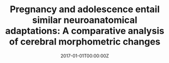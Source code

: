 ---
title: "Pregnancy and adolescence entail similar neuroanatomical adaptations: A comparative analysis of cerebral morphometric changes"
authors:
- Susana Carmona
- Magdalena Martínez García
- María Paternina Die
- Erika Barba-Müller
- Lara M. Wierenga
- Yasser Alemán Gomez
- Clara Pretus
- Luis Marcos Vidal
- Laura Beumala
- Romina Cortizo
- Cristina Pozzobon
- Marisol Picado
- Florencio Lucco
- David Garcia-Garcia
- Juan Carlos Soliva
- Adolf Tobena
- Jiska S. Peper
- Eveline A. Crone
- Agustín Ballesteros
- Óscar Vilarroya
- Manuel Desco
- Elseline Hoekzema
date: "2017-01-01T00:00:00Z"
doi: ""
publishDate: "2017-01-01T00:00:00Z"
publication_types: ["2"]
publication: "In *Human Brain Mapping*"
tags:
- Maternidad
featured: false
links:
- name: Link
  url: https://pubmed.ncbi.nlm.nih.gov/30663172/
---